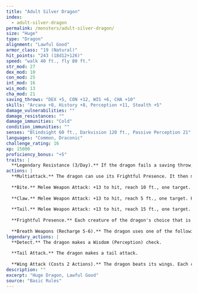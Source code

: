 ```yaml
---
title: "Adult Silver Dragon"
index:
  - adult-silver-dragon
permalink: /monsters/adult-silver-dragon/
size: "Huge"
type: "Dragon"
alignment: "Lawful Good"
armor_class: "19 (Natural)"
hit_points: "243 (18d12+126)"
speed: "walk 40 ft., fly 80 ft."
str_mod: 27
dex_mod: 10
con_mod: 25
int_mod: 16
wis_mod: 13
cha_mod: 21
saving_throws: "DEX +5, CON +12, WIS +6, CHA +10"
skills: "Arcana +8, History +8, Perception +11, Stealth +5"
damage_vulnerabilities: ""
damage_resistances: ""
damage_immunities: "Cold"
condition_immunities: ""
senses: "Blindsight 60 ft., Darkvision 120 ft., Passive Perception 21"
languages: "Common, Draconic"
challenge_rating: 16
xp: 15000
proficiency_bonus: "+5"
traits: |
  **Legendary Resistance (3/Day).** If the dragon fails a saving throw, it can choose to succeed instead.
actions: |
  **Multiattack.** The dragon can use its Frightful Presence. It then makes three attacks: one with its bite and two with its claws.
  
  **Bite.** Melee Weapon Attack: +13 to hit, reach 10 ft., one target. Hit: 19 (2d10 + 8) piercing damage.
  
  **Claw.** Melee Weapon Attack: +13 to hit, reach 5 ft., one target. Hit: 15 (2d6 + 8) slashing damage.
  
  **Tail.** Melee Weapon Attack: +13 to hit, reach 15 ft., one target. Hit: 17 (2d8 + 8) bludgeoning damage.
  
  **Frightful Presence.** Each creature of the dragon's choice that is within 120 feet of the dragon and aware of it must succeed on a DC 18 Wisdom saving throw or become frightened for 1 minute. A creature can repeat the saving throw at the end of each of its turns, ending the effect on itself on a success. If a creature's saving throw is successful or the effect ends for it, the creature is immune to the dragon's Frightful Presence for the next 24 hours.
  
  **Breath Weapons (Recharge 5-6).** The dragon uses one of the following breath weapons. Cold Breath. The dragon exhales an icy blast in a 60-foot cone. Each creature in that area must make a DC 20 Constitution saving throw, taking 58 (13d8) cold damage on a failed save, or half as much damage on a successful one. Paralyzing Breath. The dragon exhales paralyzing gas in a 60-foot cone. Each creature in that area must succeed on a DC 20 Constitution saving throw or be paralyzed for 1 minute. A creature can repeat the saving throw at the end of each of its turns, ending the effect on itself on a success.  
legendary_actions: |
  **Detect.** The dragon makes a Wisdom (Perception) check.
  
  **Tail Attack.** The dragon makes a tail attack.
  
  **Wing Attack (Costs 2 Actions).** The dragon beats its wings. Each creature within 10 ft. of the dragon must succeed on a DC 22 Dexterity saving throw or take 15 (2d6 + 8) bludgeoning damage and be knocked prone. The dragon can then fly up to half its flying speed.
description: ""
excerpt: "Huge Dragon, Lawful Good"
source: "Basic Rules"
---
```

